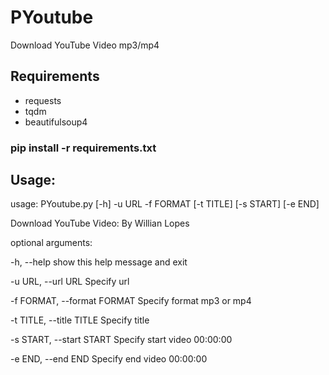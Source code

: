 # PYoutube
Download YouTube Video mp3/mp4
## Requirements
* requests
* tqdm
* beautifulsoup4

### pip install -r requirements.txt

## Usage:
usage: PYoutube.py [-h] -u URL -f FORMAT [-t TITLE] [-s START] [-e END]

Download YouTube Video: By Willian Lopes

optional arguments:

  -h, --help            show this help message and exit
  
  -u URL, --url URL     Specify url
  
  -f FORMAT, --format FORMAT
                        Specify format mp3 or mp4
                        
  -t TITLE, --title TITLE
                        Specify title
                        
  -s START, --start START
                        Specify start video 00:00:00
                        
  -e END, --end END     Specify end video 00:00:00
